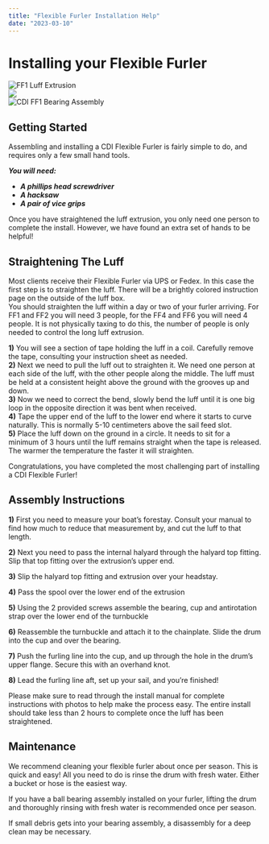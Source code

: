 ```yaml
---
title: "Flexible Furler Installation Help"
date: "2023-03-10"
---
```


# Installing your Flexible Furler

![FF1 Luff Extrusion](https://cdifurlers.elementor.cloud/wp-content/uploads/2022/12/CDI-FF1-Luff-Extrusion-1024x682.png)  
![](https://cdifurlers.elementor.cloud/wp-content/uploads/2022/10/uk5bMmI4-1-1024x731.png)  
![CDI FF1 Bearing Assembly](https://cdifurlers.elementor.cloud/wp-content/uploads/2022/12/CDI-FF1-Bearing-Assembly-1024x683.jpg)

## Getting Started

Assembling and installing a CDI Flexible Furler is fairly simple to do, and requires only a few small hand tools.

**_You will need:_**

- **_A phillips head screwdriver_**
- **_A hacksaw_**
- **_A pair of vice grips_**

Once you have straightened the luff extrusion, you only need one person to complete the install. However, we have found an extra set of hands to be helpful!

## Straightening The Luff​

Most clients receive their Flexible Furler via UPS or Fedex. In this case the first step is to straighten the luff. There will be a brightly colored instruction page on the outside of the luff box.  
You should straighten the luff within a day or two of your furler arriving. For FF1 and FF2 you will need 3 people, for the FF4 and FF6 you will need 4 people. It is not physically taxing to do this, the number of people is only needed to control the long luff extrusion.

**1)** You will see a section of tape holding the luff in a coil. Carefully remove the tape, consulting your instruction sheet as needed.  
**2)** Next we need to pull the luff out to straighten it. We need one person at each side of the luff, with the other people along the middle. The luff must be held at a consistent height above the ground with the grooves up and down.  
**3)** Now we need to correct the bend, slowly bend the luff until it is one big loop in the opposite direction it was bent when received.  
**4)** Tape the upper end of the luff to the lower end where it starts to curve naturally. This is normally 5-10 centimeters above the sail feed slot.  
**5)** Place the luff down on the ground in a circle. It needs to sit for a minimum of 3 hours until the luff remains straight when the tape is released. The warmer the temperature the faster it will straighten.

Congratulations, you have completed the most challenging part of installing a CDI Flexible Furler!

## Assembly Instructions​

**1)** First you need to measure your boat’s forestay. Consult your manual to find how much to reduce that measurement by, and cut the luff to that length.

**2)** Next you need to pass the internal halyard through the halyard top fitting. Slip that top fitting over the extrusion’s upper end.

**3)** Slip the halyard top fitting and extrusion over your headstay.

**4)** Pass the spool over the lower end of the extrusion

**5)** Using the 2 provided screws assemble the bearing, cup and antirotation strap over the lower end of the turnbuckle

**6)** Reassemble the turnbuckle and attach it to the chainplate. Slide the drum into the cup and over the bearing.

**7)** Push the furling line into the cup, and up through the hole in the drum’s upper flange. Secure this with an overhand knot.

**8)** Lead the furling line aft, set up your sail, and you’re finished!

Please make sure to read through the install manual for complete instructions with photos to help make the process easy. The entire install should take less than 2 hours to complete once the luff has been straightened.

## Maintenance​

We recommend cleaning your flexible furler about once per season. This is quick and easy! All you need to do is rinse the drum with fresh water. Either a bucket or hose is the easiest way.

If you have a ball bearing assembly installed on your furler, lifting the drum and thoroughly rinsing with fresh water is recommended once per season.

If small debris gets into your bearing assembly, a disassembly for a deep clean may be necessary.
